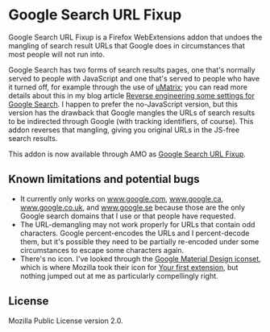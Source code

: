 # Google Search URL Fixup

Google Search URL Fixup is a Firefox WebExtensions addon that undoes the mangling of search result URLs that Google does in circumstances that most people will not run into.

Google Search has two forms of search results pages, one that's normally served to people with JavaScript and one that's served to people who have it turned off, for example through the use of [uMatrix](https://github.com/gorhill/uMatrix); you can read more details about this in my blog article [Reverse engineering some settings for Google Search](https://utcc.utoronto.ca/~cks/space/blog/web/GoogleSearchSettings). I happen to prefer the no-JavaScript version, but this version has the drawback that Google mangles the URLs of search results to be indirected through Google (with tracking identifiers, of course). This addon reverses that mangling, giving you original URLs in the JS-free search results.

This addon is now available through AMO as [Google Search URL Fixup](https://addons.mozilla.org/en-US/firefox/addon/google-search-url-fixup/).

## Known limitations and potential bugs

* It currently only works on www.google.com, www.google.ca, www.google.co.uk, and www.google.se because those are the only Google search domains that I use or that people have requested.
* The URL-demangling may not work properly for URLs that contain odd characters. Google percent-encodes the URLs and I percent-decode them, but it's possible they need to be partially re-encoded under some circumstances to escape some characters again.
* There's no icon. I've looked through the [Google Material Design iconset](http://google.github.io/material-design-icons/), which is where Mozilla took their icon for [Your first extension](https://developer.mozilla.org/en-US/Add-ons/WebExtensions/Your_first_WebExtension), but nothing jumped out at me as particularly compellingly right.

## License

Mozilla Public License version 2.0.
